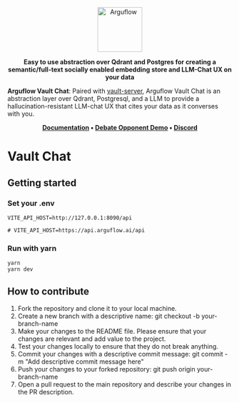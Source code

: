 <p align="center">
  <img height="100" src="https://raw.githubusercontent.com/arguflow/blog/5ef439020707b0e27bf901c8f6b4fb1f487a78d4/apps/frontend/public/assets/horizontal-logo.svg" alt="Arguflow">
</p>

<p align="center">
    <b>Easy to use abstraction over Qdrant and Postgres for creating a semantic/full-text socially enabled embedding store and LLM-Chat UX on your data</b>
</p>

**Arguflow Vault Chat**: Paired with [vault-server](https://github.com/arguflow/vault-server), Arguflow Vault Chat is an abstraction layer over Qdrant, Postgresql, and a LLM to provide a hallucination-resistant LLM-chat UX that cites your data as it converses with you.

<p align="center">
<strong><a href="https://docs.arguflow.ai">Documentation</a> • <a href="https://coach.arguflow.ai">Debate Opponent Demo</a> • <a href="https://discord.gg/CuJVfgZf54">Discord</a>

</strong>
</p>

# Vault Chat

## Getting started

### Set your .env

```
VITE_API_HOST=http://127.0.0.1:8090/api

# VITE_API_HOST=https://api.arguflow.ai/api
```

### Run with yarn

```
yarn
yarn dev
```

## How to contribute

1. Fork the repository and clone it to your local machine.
2. Create a new branch with a descriptive name: git checkout -b your-branch-name
3. Make your changes to the README file. Please ensure that your changes are relevant and add value to the project.
4. Test your changes locally to ensure that they do not break anything.
5. Commit your changes with a descriptive commit message: git commit -m "Add descriptive commit message here"
6. Push your changes to your forked repository: git push origin your-branch-name
7. Open a pull request to the main repository and describe your changes in the PR description.
